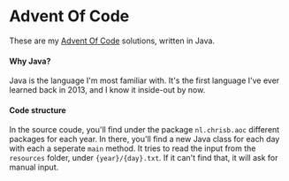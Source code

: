 # Advent Of Code
These are my [Advent Of Code](https://www.adventofcode.com/) solutions, written in Java.

#### Why Java?
Java is the language I'm most familiar with. It's the first language I've ever learned back in 2013, and I know it inside-out by now.

#### Code structure
In the source coude, you'll find under the package `nl.chrisb.aoc` different packages for each year.
In there, you'll find a new Java class for each day with each a seperate `main` method.
It tries to read the input from the `resources` folder, under `{year}/{day}.txt`.
If it can't find that, it will ask for manual input.
